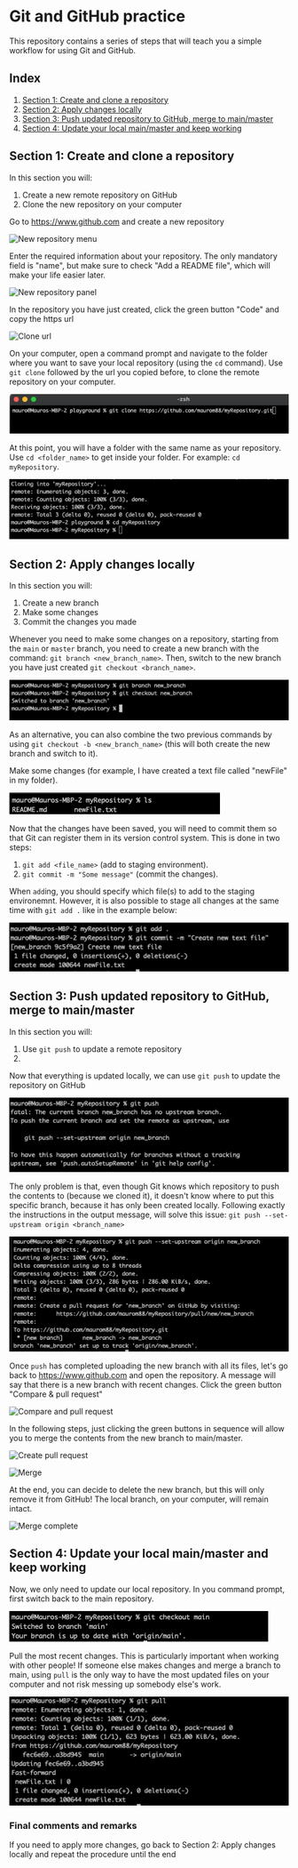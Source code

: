 # Git and GitHub practice
This repository contains a series of steps that will teach you a simple workflow for using Git and GitHub.

## Index
1. [Section 1: Create and clone a repository](#section-1-create-and-clone-a-repository)
1. [Section 2: Apply changes locally](#section-2-apply-changes-locally)
1. [Section 3: Push updated repository to GitHub, merge to main/master](#section-3-push-updated-repository-to-github-merge-to-mainmaster)
1. [Section 4: Update your local main/master and keep working](#section-4-update-your-local-mainmaster-and-keep-working)

## Section 1: Create and clone a repository

In this section you will:
1. Create a new remote repository on GitHub
1. Clone the new repository on your computer

Go to https://www.github.com and create a new repository

![New repository menu](./img/001.png)


Enter the required information about your repository.
The only mandatory field is "name", but make sure to check "Add a README file", which will make your life easier later.

![New repository panel](./img/002.png)


In the repository you have just created, click the green button "Code" and copy the https url

![Clone url](./img/003.png)

On your computer, open a command prompt and navigate to the folder where you want to save your local repository (using the `cd` command).
Use `git clone` followed by the url you copied before, to clone the remote repository on your computer.

![Git clone](./img/004.png)

At this point, you will have a folder with the same name as your repository.
Use `cd <folder_name>` to get inside your folder. For example: `cd myRepository`.

![cd folder](./img/006.png)

## Section 2: Apply changes locally

In this section you will:
1. Create a new branch
1. Make some changes
1. Commit the changes you made

Whenever you need to make some changes on a repository, starting from the `main` or `master` branch, you need to create a new branch with the command: `git branch <new_branch_name>`.
Then, switch to the new branch you have just created `git checkout <branch_name>`.

![Create and switch branch](./img/007.png)

As an alternative, you can also combine the two previous commands by using `git checkout -b <new_branch_name>` (this will both create the new branch and switch to it).

Make some changes (for example, I have created a text file called "newFile" in my folder).

![newFile](./img/008.png)

Now that the changes have been saved, you will need to commit them so that Git can register them in its version control system. This is done in two steps:
1. `git add <file_name>` (add to staging environment).
1. `git commit -m "Some message"` (commit the changes).

When `add`ing, you should specify which file(s) to add to the staging environemnt. However, it is also possible to stage all changes at the same time with `git add .` like in the example below:

![Git add and commit](./img/009.png)

## Section 3: Push updated repository to GitHub, merge to main/master

In this section you will:
1. Use `git push` to update a remote repository
1.

Now that everything is updated locally, we can use `git push` to update the repository on GitHub

![New repository panel](./img/010.png)

The only problem is that, even though Git knows which repository to push the contents to (because we cloned it), it doesn't know where to put this specific branch, because it has only been created locally.
Following exactly the instructions in the output message, will solve this issue: `git push --set-upstream origin <branch_name>`

![New repository panel](./img/011.png)

Once `push` has completed uploading the new branch with all its files, let's go back to https://www.github.com and open the repository. A message will say that there is a new branch with recent changes. Click the green button "Compare & pull request"

![Compare and pull request](./img/012.png)

In the following steps, just clicking the green buttons in sequence will allow you to merge the contents from the new branch to main/master.

![Create pull request](./img/013.png)

![Merge](./img/014.png)

At the end, you can decide to delete the new branch, but this will only remove it from GitHub! The local branch, on your computer, will remain intact.

![Merge complete](./img/015.png)

## Section 4: Update your local main/master and keep working

Now, we only need to update our local repository. In you command prompt, first switch back to the main repository.

![Checkout main](./img/016.png)

Pull the most recent changes.
This is particularly important when working with other people! If someone else makes changes and merge a branch to main, using `pull` is the only way to have the most updated files on your computer and not risk messing up somebody else's work.

![Git pull](./img/017.png)

### Final comments and remarks
If you need to apply more changes, go back to Section 2: Apply changes locally and repeat the procedure until the end
